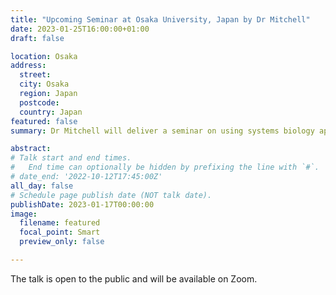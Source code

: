 ```yaml
---
title: "Upcoming Seminar at Osaka University, Japan by Dr Mitchell"
date: 2023-01-25T16:00:00+01:00
draft: false

location: Osaka
address:
  street:
  city: Osaka
  region: Japan
  postcode: 
  country: Japan
featured: false
summary: Dr Mitchell will deliver a seminar on using systems biology approaches to understanding B cell fate decisions in health and lymphoma.

abstract: 
# Talk start and end times.
#   End time can optionally be hidden by prefixing the line with `#`.
# date_end: '2022-10-12T17:45:00Z'
all_day: false
# Schedule page publish date (NOT talk date).
publishDate: 2023-01-17T00:00:00
image:
  filename: featured
  focal_point: Smart
  preview_only: false

---
```

The talk is open to the public and will be available on Zoom.
